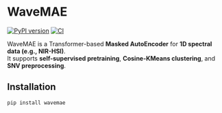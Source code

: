 # WaveMAE

[![PyPI version](https://img.shields.io/pypi/v/wavemae.svg)](https://pypi.org/project/wavemae/)
[![CI](https://github.com/Mantis-Ryuji/WaveMAE/actions/workflows/ci.yml/badge.svg)](https://github.com/Mantis-Ryuji/WaveMAE/actions/workflows/ci.yml)

WaveMAE is a Transformer-based **Masked AutoEncoder** for **1D spectral data (e.g., NIR-HSI)**.  
It supports **self-supervised pretraining**, **Cosine-KMeans clustering**, and **SNV preprocessing**.

## Installation
```bash
pip install wavemae
```